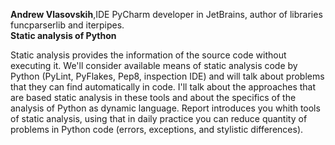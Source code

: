 **Andrew Vlasovskih**,IDE PyCharm developer in JetBrains, author of libraries funcparserlib and iterpipes.  
**Static analysis of Python**

Static analysis provides the information of the source code without executing it. We'll consider available means of static analysis code by Python (PyLint, PyFlakes, Pep8, inspection IDE) and will talk about problems that they can find automatically in code. I'll talk about the approaches that are based static analysis in these tools and about the specifics of the analysis of Python as dynamic language.
Report introduces you whith tools of static analysis, using that in daily practice you can reduce quantity of problems in Python code (errors, exceptions, and stylistic differences).
